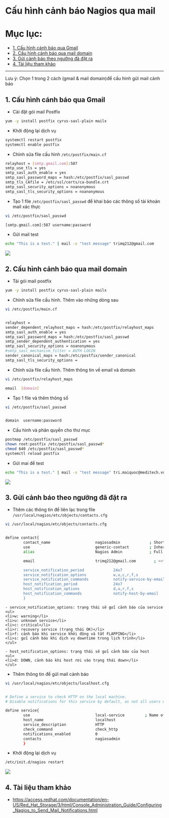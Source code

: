 # Cấu hình cảnh báo Nagios qua mail

# Mục lục:
- [1. Cấu hình cảnh báo qua Gmail](#1)
- [2. Cấu hình cảnh báo qua mail domain](#2)
- [3. Gửi cảnh báo theo ngưỡng đã đặt ra](#3)
- [4. Tài liệu tham khảo](#4)

----------------------------------------------

Lưu ý: Chọn 1 trong 2 cách (gmail & mail domain)để cấu hình gửi mail cảnh báo

<a name="1"></a>
## 1. Cấu hình cánh báo qua Gmail

- Cài đặt gói mail Postfix
```sh
yum -y install postfix cyrus-sasl-plain mailx
```

- Khởi động lại dịch vụ
```sh
systemctl restart postfix
systemctl enable postfix
```

- Chỉnh sửa file cấu hình `/etc/postfix/main.cf`
```sh
relayhost = [smtp.gmail.com]:587
smtp_use_tls = yes
smtp_sasl_auth_enable = yes
smtp_sasl_password_maps = hash:/etc/postfix/sasl_passwd
smtp_tls_CAfile = /etc/ssl/certs/ca-bundle.crt
smtp_sasl_security_options = noanonymous
smtp_sasl_tls_security_options = noanonymous
```

- Tạo 1 file `/etc/postfix/sasl_passwd` để khai báo các thông số tài khoản mail xác thực
```sh
vi /etc/postfix/sasl_passwd

[smtp.gmail.com]:587 username:password
```

- Gửi mail test 
```sh
echo "This is a test." | mail -s "test message" trimq212@gmail.com
```

<img src="http://i.imgur.com/tponCE8.png">


<a name="2"></a>
## 2. Cấu hình cảnh báo qua mail domain

- Tải gói mail postfix
```sh
yum -y install postfix cyrus-sasl-plain mailx
```

- Chỉnh sửa file cấu hình. Thêm vào những dòng sau
```sh
vi /etc/postfix/main.cf 


relayhost =
sender_dependent_relayhost_maps = hash:/etc/postfix/relayhost_maps
smtp_sasl_auth_enable = yes
smtp_sasl_password_maps = hash:/etc/postfix/sasl_passwd
smtp_sender_dependent_authentication = yes
smtp_sasl_security_options = noanonymous
#smtp_sasl_mechanism_filter = AUTH LOGIN
sender_canonical_maps = hash:/etc/postfix/sender_canonical
smtp_sasl_tls_security_options =
```

- Chỉnh sửa file cấu hình. Thêm thông tin về email và domain
```sh
vi /etc/postfix/relayhost_maps

email  [domain]
```

- Tạo 1 file và thêm thông số
```sh
vi /etc/postfix/sasl_passwd 


domain  username:password
```

- Cấu hình và phân quyền cho thư mục
```sh
postmap /etc/postfix/sasl_passwd
chown root:postfix /etc/postfix/sasl_passwd*
chmod 640 /etc/postfix/sasl_passwd*
systemctl reload postfix
```

- Gửi mai để test
```sh
echo "This is a test." | mail -s "test message" tri.maiquoc@meditech.vn
```

<img src="http://i.imgur.com/en1FOgO.png">


<a name="3"></a>
## 3. Gửi cảnh báo theo ngưỡng đã đặt ra

- Thêm các thông tin để liên lạc trong file `/usr/local/nagios/etc/objects/contacts.cfg`
```sh
vi /usr/local/nagios/etc/objects/contacts.cfg


define contact{
        contact_name                    nagiosadmin             ; Short name of user
        use                             generic-contact         ; Inherit default values from generic-contact template (defined above)
        alias                           Nagios Admin            ; Full name of user

        email                           trimq212@gmail.com        ; <<***** CHANGE THIS TO YOUR EMAIL ADDRESS ******

        service_notification_period             24x7
        service_notification_options            w,u,c,r,f,s
        service_notification_commands           notify-service-by-email
        host_notification_period                24x7
        host_notification_options               d,u,r,f,s
        host_notification_commands              notify-host-by-email
        }
```
	- service_notification_options: trạng thái sẽ gửi cảnh báo của service
	<ul>
	<li>w: warning</li>
	<li>u: unknown service</li>
	<li>c: critical</li>
	<li>r: recovery service (trạng thái OK)</li>
	<li>f: cảnh báo khi service khởi động và tắt FLAPPING</li>
	<li>s: gửi cảnh báo khi dịch vụ downtime trong lịch trình</li>
	</ul>
	
	- host_notification_options: trạng thái sẽ gửi cảnh báo của host 
	<ul>
	<li>d: DOWN, cảnh báo khi host rơi vào trạng thái down</li>
	</ul>
	
- Thêm thông tin để gửi mail cảnh báo
```sh
vi /usr/local/nagios/etc/objects/localhost.cfg


# Define a service to check HTTP on the local machine.
# Disable notifications for this service by default, as not all users may have HTTP enabled.

define service{
        use                             local-service         ; Name of service template to use
        host_name                       localhost
        service_description             HTTP
        check_command                   check_http
        notifications_enabled           0
        contacts                        nagiosadmin
        }
```

- Khởi động lại dịch vụ
```sh
/etc/init.d/nagios restart
```

<img src="http://i.imgur.com/E4TDgP1.png">

<a name="4"></a>
## 4. Tài liệu tham khảo

- https://access.redhat.com/documentation/en-US/Red_Hat_Storage/3/html/Console_Administration_Guide/Configuring_Nagios_to_Send_Mail_Notifications.html












